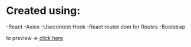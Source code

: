 # Created using:
-React
-Axios 
-Usecontext Hook
-React router dom for Routes
-Bootstrap

to preview => [click here](https://sb2admin.netlify.app/)
